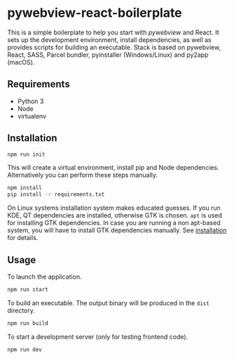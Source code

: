 # pywebview-react-boilerplate

This is a simple boilerplate to help you start with _pywebview_ and React. It sets up the development environment, install dependencies, as well as provides scripts for building an executable. Stack is based on pywebview, React, SASS, Parcel bundler, pyinstaller (Windows/Linux) and py2app (macOS).

## Requirements

- Python 3
- Node
- virtualenv

## Installation

```bash
npm run init
```

This will create a virtual environment, install pip and Node dependencies. Alternatively you can perform these steps manually.

```bash
npm install
pip install -r requirements.txt
```

On Linux systems installation system makes educated guesses. If you run KDE, QT dependencies are installed, otherwise GTK is chosen. `apt` is used for installing GTK dependencies. In case you are running a non apt-based system, you will have to install GTK dependencies manually. See [installation](https://pywebview.flowrl.com/guide/installation.html) for details.

## Usage

To launch the application.

```bash
npm run start
```

To build an executable. The output binary will be produced in the `dist` directory.

```bash
npm run build
```

To start a development server (only for testing frontend code).

```bash
npm run dev
```
